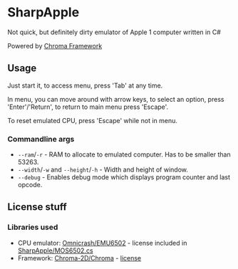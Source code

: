 # SharpApple

Not quick, but definitely dirty emulator of Apple 1 computer written in C#

Powered by [Chroma Framework](https://github.com/Chroma-2D/Chroma/)

## Usage
Just start it, to access menu, press 'Tab' at any time.

In menu, you can move around with arrow keys, to select an option, press 'Enter'/'Return', to return to main menu press 'Escape'.

To reset emulated CPU, press 'Escape' while not in menu.

### Commandline args
- `--ram`/`-r` - RAM to allocate to emulated computer. Has to be smaller than 53263.
- `--width`/`-w` and `--height`/`-h` - Width and height of window.
- `--debug` - Enables debug mode which displays program counter and last opcode.

## License stuff
### Libraries used
- CPU emulator: [Omnicrash/EMU6502](https://github.com/Omnicrash/EMU6502) - license included in [SharpApple/MOS6502.cs](SharpApple/MOS6502.cs)
- Framework: [Chroma-2D/Chroma](https://github.com/Chroma-2D/Chroma) - [license](https://github.com/Chroma-2D/Chroma/blob/master/LICENSE.md)
